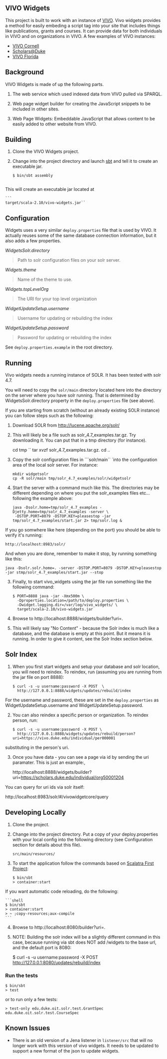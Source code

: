 ## VIVO Widgets

This project is built to work with an instance of [VIVO](http://vivoweb.org/).  Vivo widgets
provides a method for easily embeding a script tag into your site that includes things like
publications, grants and courses.  It can provide data for both individuals in VIVO and on
organizations in VIVO.  A few examples of VIVO instances:

* [VIVO Cornell](http://vivo.cornell.edu/)
* [Scholars@Duke](https://scholars.duke.edu/)
* [VIVO Florida](http://vivo.ufl.edu/)

## Background

VIVO Widgets is made of up the following parts.

1. The web service which used indexed data from VIVO pulled via SPARQL.

1. Web page widget builder for creating the JavaScript snippets to be included in other sites.

1. Web Page Widgets: Embeddable JavaScript that allows content to be easily added to other website
  from VIVO.


## Building

1. Clone the VIVO Widgets project.


3. Change into the project directory and launch [sbt](http://www.scala-sbt.org/) and tell it to
   create an executable jar. 

    ```
    $ bin/sbt assembly


This will create an executable jar located at  

    ```
    target/scala-2.10/vivo-widgets.jar``


## Configuration


Widgets uses a very similar ``deploy.properties`` file that is used by VIVO.
It actually reuses some of the same database connection information, but it
also adds a few properties.

*WidgetsSolr.directory*

> Path to solr configuration files on your solr server.

*Widgets.theme*

> Name of the theme to use.

*Widgets.topLevelOrg*

> The URI for your top level organization

*WidgetUpdateSetup.username*

> Username for updating or rebuilding the index

*WidgetUpdateSetup.password*

> Password for updating or rebuilding the index

See ``deploy.properties.example`` in the root directory.


## Running

Vivo widgets needs a running instance of SOLR.  It has been tested with solr 4.7. 


You will need to copy the ``solr/main``
directory located here into the directory on the server where you have solr
running.  That is determined by WidgetsSolr.directory property in the
``deploy.properties`` file (see above).


If you are starting from scratch (without an already existing SOLR instance) you can follow steps
such as the following:

1. Download SOLR from http://lucene.apache.org/solr/

2. This will likely be a file such as solr_4.7_examples.tar.gz.  Try downloading it.  You can put that 
   in a tmp directory (for instance). 

    cd tmp
``  tar xvzf solr_4.7_examples.tar.gz.
    cd .. 
 
3. Copy the solr configuration files in ```solr/main`` `into the configuration area of the local solr server.  For instance:

   ```
   mkdir widgetsolr
   cp -R solr/main tmp/solr_4.7_examples/solr/widgetsolr

4. Start the server with a command much like this.  The directories may be different depending on where you put the solr_examples
   files etc... following the example above:
    
   ```
   java -Dsolr.home=tmp/solr_4.7_examples -Djetty.home=tmp/solr_4.7_examples -server \
    -DSTOP.PORT=8079 -DSTOP.KEY=pleasestop -jar tmp/solr_4.7_examples/start.jar 2> tmp/solr.log &

If you go somwhere like here (depending on the port) you should be able to verify it's running:

    http://localhost:8983/solr/

And when you are done, remember to make it stop, by running something like this:
    
    java -Dsolr.solr.home=. -server -DSTOP.PORT=8079 -DSTOP.KEY=pleasestop -jar stmp/solr_4.7_examples/start.jar --stop


3. Finally, to start vivo_widgets using the jar file run something like the following command:

    ```shell
    $ PORT=8888 java -jar -Xmx500m \
      -Dproperties.location=/path/to/deploy.properties \
      -Dwidget.logging.dir=/var/log/vivo_widgets/ \
      target/scala-2.10/vivo-widgets.jar
    ```

4. Browse to http://localhost:8888/widgets/builder?uri=.

5. This will likely say "No Content" - because the Solr index is much like a database, and the database is empty at this point.  But
   it means it is running.  In order to give it content, see the Solr Index section below.

## Solr Index

1. When you first start widgets and setup your database and solr location, you
will need to reindex.  To reindex, run (assuming you are running from the jar file on port 8888):

    ```
    $ curl -s -u username:password -X POST  \
      http://127.0.0.1:8888/widgets/updates/rebuild/index
    ```

For the username and password, these are set in the ``deploy.properties`` as
WidgetUpdateSetup.username and WidgetUpdateSetup.password.

2. You can also reindex a specific person or organization. To reindex person, run:

    ```
    $ curl -s -u username:password -X POST \
      http://127.0.0.1:8888/widgets/updates/rebuild/person?uri=https://vivo.duke.edu/individual/per000001
    ```

substituting in the person's uri.

3. Once you have data - you can see a page via id by sending the uri paramater. This is just an example:, 

   http://localhost:8888/widgets/builder?uri=https://scholars.duke.edu/individual/org50001204
 

You can query for uri ids via solr itself:
  
  http://localhost:8983/solr/#/vivowidgetcore/query

  

## Developing Locally

1. Clone the project.

2. Change into the project directory.  Put a copy of your deploy.properties with your local config into the following directory
   (see Configuration section for details about this file).

    ```
    src/main/resources/
 
3. To start the application follow the commands based on
   [Scalatra First Project](http://www.scalatra.org/2.2/getting-started/first-project.html):

    ```shell
    $ bin/sbt
    > container:start 
    ```

If you want automatic code reloading, do the following:

    ```shell
    $ bin/sbt
    > container:start
    > ~ ;copy-resources;aux-compile
    ```

4. Browse to http://localhost:8080/builder?uri=.

5. NOTE: Building the solr index will be a slightly different command in this case, because running via sbt does NOT add /widgets to 
   the base url, and the default port is 8080:
 
    $ curl -s -u username:password -X POST  \
      http://127.0.0.1:8080/updates/rebuild/index
 
### Run the tests

    $ bin/sbt
    > test

or to run only a few tests:

    > test-only edu.duke.oit.solr.test.GrantSpec edu.duke.oit.solr.test.CourseSpec

 
## Known Issues

* There is an old version of a Jena listener in ``listener/src`` that will no
  longer work with this version of vivo widgets.  It needs to be updated to
support a new format of the json to update widgets.
